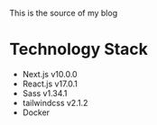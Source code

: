 This is the source of my blog

# Technology Stack
- Next.js v10.0.0
- React.js v17.0.1
- Sass v1.34.1
- tailwindcss v2.1.2
- Docker
